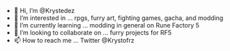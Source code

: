 - 👋 Hi, I’m @Krystedez
- 👀 I’m interested in ... rpgs, furry art, fighting games, gacha, and modding
- 🌱 I’m currently learning ... modding in general on Rune Factory 5
- 💞️ I’m looking to collaborate on ... furry projects for RF5
- 📫 How to reach me ... Twitter @Krystofrz

<!---
Krystedez/Krystedez is a ✨ special ✨ repository because its `README.md` (this file) appears on your GitHub profile.
You can click the Preview link to take a look at your changes.
--->
